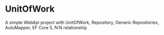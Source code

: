 # UnitOfWork
A simple WebApi project with UnitOfWork, Repository, Generic Repositories, AutoMapper, EF Core 5, N:N relationship 
